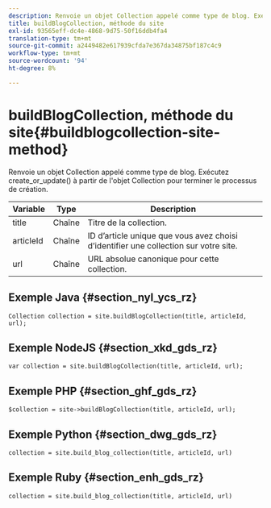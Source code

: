 ```yaml
---
description: Renvoie un objet Collection appelé comme type de blog. Exécutez create_or_update() à partir de l'objet Collection pour terminer le processus de création.
title: buildBlogCollection, méthode du site
exl-id: 93565eff-dc4e-4868-9d75-50f16ddb4fa4
translation-type: tm+mt
source-git-commit: a2449482e617939cfda7e367da34875bf187c4c9
workflow-type: tm+mt
source-wordcount: '94'
ht-degree: 8%

---
```


# buildBlogCollection, méthode du site{#buildblogcollection-site-method}

Renvoie un objet Collection appelé comme type de blog. Exécutez create_or_update() à partir de l&#39;objet Collection pour terminer le processus de création.

| Variable | Type | Description |
|--- |--- |--- |
| title | Chaîne | Titre de la collection. |
| articleId | Chaîne | ID d’article unique que vous avez choisi d’identifier une collection sur votre site. |
| url | Chaîne | URL absolue canonique pour cette collection. |

## Exemple Java {#section_nyl_ycs_rz}

```
Collection collection = site.buildBlogCollection(title, articleId, url); 
```

## Exemple NodeJS {#section_xkd_gds_rz}

```
var collection = site.buildBlogCollection(title, articleId, url); 
```

## Exemple PHP {#section_ghf_gds_rz}

```
$collection = site->buildBlogCollection(title, articleId, url); 
```

## Exemple Python {#section_dwg_gds_rz}

```
collection = site.build_blog_collection(title, articleId, url) 
```

## Exemple Ruby {#section_enh_gds_rz}

```
collection = site.build_blog_collection(title, articleId, url) 
```

